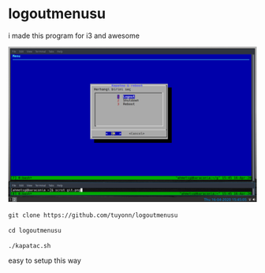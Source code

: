 # logoutmenusu
i made this program for i3 and awesome

<img src="git.png">
<p><code>git clone https://github.com/tuyonn/logoutmenusu</code></p>
<p><code>cd logoutmenusu</code></p>
<p><code>./kapatac.sh</code></p>

easy to setup this way
